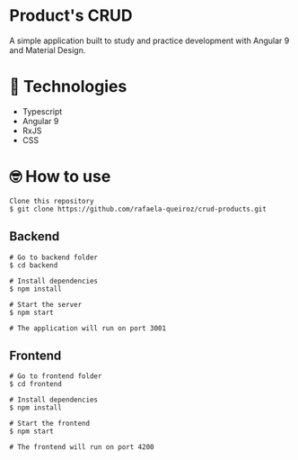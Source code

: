 # Product's CRUD

A simple application built to study and practice development with Angular 9 and Material Design.

# 🚀 Technologies

- Typescript
- Angular 9
- RxJS
- CSS

# 🤓 How to use

```
Clone this repository
$ git clone https://github.com/rafaela-queiroz/crud-products.git
```

## Backend

```
# Go to backend folder
$ cd backend

# Install dependencies
$ npm install

# Start the server
$ npm start

# The application will run on port 3001
```

## Frontend

```
# Go to frontend folder
$ cd frontend

# Install dependencies
$ npm install

# Start the frontend
$ npm start

# The frontend will run on port 4200
```
